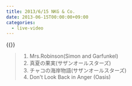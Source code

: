 ```yaml
---
title: 2013/6/15 NKG & Co.
date: 2013-06-15T00:00:00+09:00
categories:
  - live-video
---
```


{{<youtube b_-68_0wFH4>}}

> 1. Mrs.Robinson(Simon and Garfunkel)  
> 2. 真夏の果実(サザンオールスターズ)
> 3. チャコの海岸物語(サザンオールスターズ)  
> 4. Don't Look Back in Anger (Oasis)


